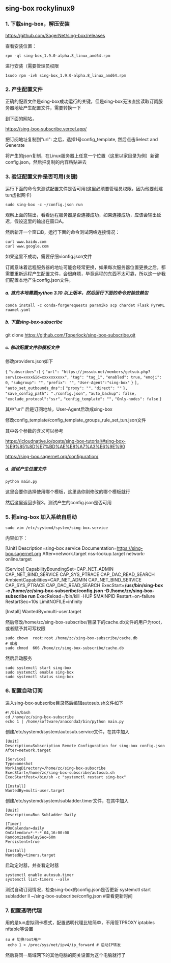 ## sing-box rockylinux9



### 1. 下载sing-box，解压安装

https://github.com/SagerNet/sing-box/releases

查看安装位置：

`rpm -ql sing-box_1.9.0-alpha.8_linux_amd64.rpm`

进行安装（需要管理员权限

`1sudo rpm -ivh sing-box_1.9.0-alpha.8_linux_amd64.rpm `



### 2. 产生配置文件

正确的配置文件是sing-box成功运行的关键，但是sing-box无法直接读取订阅服务器地址产生配置文件，需要转换一下

到下面的网站，

https://sing-box-subscribe.vercel.app/

把订阅地址复制到"url": 之后，选择1号config_template, 然后点击Select and Generate

将产生的json复制，在Linux服务器上任意一个位置（这里以家目录为例）新键config.json，然后把复制的内容粘贴进去



### 3. 验证配置文件是否可用(关键)

运行下面的命令来测试配置文件是否可用(这里必须要管理员权限，因为他要创建tun虚拟网卡)

```shell
sudo sing-box -c ~/config.json run
```

观察上面的输出，看看远程服务器是否连接成功，如果连接成功，应该会输出延迟，假设这里的输出在窗口A。

然后新开一个窗口B，运行下面的命令测试网络连接情况：

```shell
curl www.baidu.com
curl www.google.com
```

如果这里不成功，需要仔细vionfig.json文件

订阅意味着远程服务器的地址可能会经常更换，如果每次服务器位置更换之后，都需要重新远程产生配置文件，会很麻烦，毕竟远程的东西不太可靠，所以这一步我们配置本地产生config.json文件。

##### a. 首先本地需要python 3.10 以上版本，然后运行下面的命令安装依赖包

```shell
conda install -c conda-forgerequests paramiko scp chardet Flask PyYAML ruamel.yaml
```

##### b. 下载sing-box-subscribe

git clone https://github.com/Toperlock/sing-box-subscribe.git

##### c. 修改配置文件和模板文件

修改providers.json如下

`{`
    `"subscribes":[`
        `{`
            `"url": "https://jmssub.net/members/getsub.php?service=xxxx&id=xxxxxxxxxx",`
            `"tag": "tag_1",`
            `"enabled": true,`
            `"emoji": 0,`
            `"subgroup": "",`
            `"prefix": "",`
            `"User-Agent":"sing-box"`
        `}`
    `],`
    `"auto_set_outbounds_dns":{`
        `"proxy": "",`
        `"direct": ""`
    `},`
    `"save_config_path": "./config.json",`
    `"auto_backup": false,`
    `"exclude_protocol":"ssr",`
    `"config_template": "",`
    `"Only-nodes": false`
`}`

其中"url" 后是订阅地址，User-Agent后改成sing-box

修改config_template/config_template_groups_rule_set_tun.json文件

其中各个参数的含义可以参考

https://icloudnative.io/posts/sing-box-tutorial/#sing-box-%E9%85%8D%E7%BD%AE%E8%A7%A3%E6%9E%90

https://sing-box.sagernet.org/configuration/



##### d. 测试产生位置文件

```
python main.py
```

这里会要你选择使用哪个模板，这里选你刚修改的哪个模板就行

然后这里返回步骤3，测试产生的config.json是否可用



### 5. 把sing-box 加入系统自启动

```shell
sudo vim /etc/systemd/system/sing-box.service
```

内容如下：

[Unit]
Description=sing-box service
Documentation=https://sing-box.sagernet.org
After=network.target nss-lookup.target network-online.target

[Service]
CapabilityBoundingSet=CAP_NET_ADMIN CAP_NET_BIND_SERVICE CAP_SYS_PTRACE CAP_DAC_READ_SEARCH
AmbientCapabilities=CAP_NET_ADMIN CAP_NET_BIND_SERVICE CAP_SYS_PTRACE CAP_DAC_READ_SEARCH
ExecStart=**/usr/bin/sing-box -c /home/zc/sing-box-subscribe/config.json  -D /home/zc/sing-box-subscribe run**
ExecReload=/bin/kill -HUP $MAINPID
Restart=on-failure
RestartSec=10s
LimitNOFILE=infinity

[Install]
WantedBy=multi-user.target



然后修改/home/zc/sing-box-subscribe/目录下的cache.db文件的用户为root，或者赋予其可写权限

```shell
sudo chown  root:root /home/zc/sing-box-subscribe/cache.db
# 或者
sudo chmod  666 /home/zc/sing-box-subscribe/cache.db
```

然后启动服务

```shell
sudo systemctl start sing-box
sudo systemctl enable sing-box
sudo systemctl status sing-box
```



### 6. 配置自动订阅

进入sing-box-subscribe目录然后编辑autosub.sh文件如下

```shell
#!/bin/bash
cd /home/zc/sing-box-subscribe
echo 1 | /home/software/anaconda3/bin/python main.py
```

创建/etc/systemd/system/autosub.service文件，在其中加入

```
[Unit]
Description=Subscription Remote Configuration for sing-box config.json
After=network.target

[Service]
Type=oneshot
WorkingDirectory=/home/zc/sing-box-subscribe
ExecStart=/home/zc/sing-box-subscribe/autosub.sh
ExecStartPost=/bin/sh -c "systemctl restart sing-box"

[Install]
WantedBy=multi-user.target

```

创建/etc/systemd/system/subladder.timer文件，在其中加入

```
[Unit]
Description=Run Subladder Daily

[Timer]
#OnCalendar=daily
OnCalendar=*-*-* 04,16:00:00
RandomizedDelaySec=60m
Persistent=true

[Install]
WantedBy=timers.target
```

启动定时器，并查看定时器

```
systemctl enable autosub.timer
systemctl list-timers --allv
```

测试自动订阅情况，检查sing-box的config.json是否更新
systemctl start subladder
ll ~/sing-box-subscribe/config.json #查看更新时间



### 7. 配置透明代理

用的是tun虚拟网卡模式，配置透明代理比较简单，不用管TPROXY iptables nftable等设置

```shell
su # 切换root用户
 echo 1 > /proc/sys/net/ipv4/ip_forward # 启动IP转发
```

然后将同一局域网下的其他电脑的网关设置为这个电脑就行了


